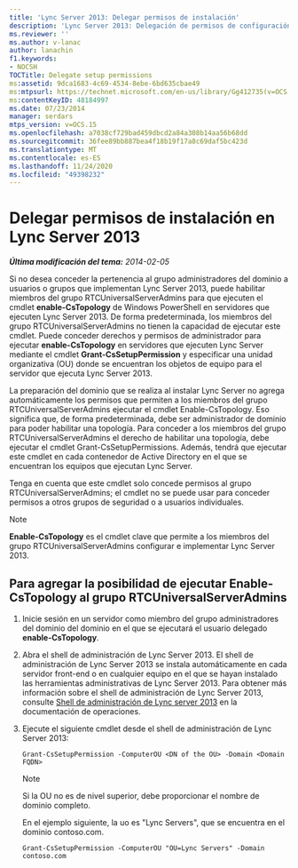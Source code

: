 ```yaml
---
title: 'Lync Server 2013: Delegar permisos de instalación'
description: 'Lync Server 2013: Delegación de permisos de configuración.'
ms.reviewer: ''
ms.author: v-lanac
author: lanachin
f1.keywords:
- NOCSH
TOCTitle: Delegate setup permissions
ms:assetid: 9dca1683-4c69-4534-8ebe-6bd635cbae49
ms:mtpsurl: https://technet.microsoft.com/en-us/library/Gg412735(v=OCS.15)
ms:contentKeyID: 48184997
ms.date: 07/23/2014
manager: serdars
mtps_version: v=OCS.15
ms.openlocfilehash: a7038cf729bad459dbcd2a84a308b14aa56b68dd
ms.sourcegitcommit: 36fee89bb887bea4f18b19f17a8c69daf5bc423d
ms.translationtype: MT
ms.contentlocale: es-ES
ms.lasthandoff: 11/24/2020
ms.locfileid: "49398232"
---
```

# <a name="delegate-setup-permissions-in-lync-server-2013"></a>Delegar permisos de instalación en Lync Server 2013

<div data-xmlns="http://www.w3.org/1999/xhtml">

<div class="topic" data-xmlns="http://www.w3.org/1999/xhtml" data-msxsl="urn:schemas-microsoft-com:xslt" data-cs="https://msdn.microsoft.com/">

<div data-asp="https://msdn2.microsoft.com/asp">



</div>

<div id="mainSection">

<div id="mainBody">

<span> </span>

_**Última modificación del tema:** 2014-02-05_

Si no desea conceder la pertenencia al grupo administradores del dominio a usuarios o grupos que implementan Lync Server 2013, puede habilitar miembros del grupo RTCUniversalServerAdmins para que ejecuten el cmdlet **enable-CsTopology** de Windows PowerShell en servidores que ejecuten Lync Server 2013. De forma predeterminada, los miembros del grupo RTCUniversalServerAdmins no tienen la capacidad de ejecutar este cmdlet. Puede conceder derechos y permisos de administrador para ejecutar **enable-CsTopology** en servidores que ejecuten Lync Server mediante el cmdlet **Grant-CsSetupPermission** y especificar una unidad organizativa (OU) donde se encuentran los objetos de equipo para el servidor que ejecuta Lync Server 2013.

La preparación del dominio que se realiza al instalar Lync Server no agrega automáticamente los permisos que permiten a los miembros del grupo RTCUniversalServerAdmins ejecutar el cmdlet Enable-CsTopology. Eso significa que, de forma predeterminada, debe ser administrador de dominio para poder habilitar una topología. Para conceder a los miembros del grupo RTCUniversalServerAdmins el derecho de habilitar una topología, debe ejecutar el cmdlet Grant-CsSetupPermissions. Además, tendrá que ejecutar este cmdlet en cada contenedor de Active Directory en el que se encuentran los equipos que ejecutan Lync Server.

Tenga en cuenta que este cmdlet solo concede permisos al grupo RTCUniversalServerAdmins; el cmdlet no se puede usar para conceder permisos a otros grupos de seguridad o a usuarios individuales.

<div>


> [!NOTE]  
> <STRONG>Enable-CsTopology</STRONG> es el cmdlet clave que permite a los miembros del grupo RTCUniversalServerAdmins configurar e implementar Lync Server 2013.



</div>

<div>

## <a name="to-add-the-ability-to-run-enable-cstopology-to-the-rtcuniversalserveradmins-group"></a>Para agregar la posibilidad de ejecutar Enable-CsTopology al grupo RTCUniversalServerAdmins

1.  Inicie sesión en un servidor como miembro del grupo administradores del dominio del dominio en el que se ejecutará el usuario delegado **enable-CsTopology**.

2.  Abra el shell de administración de Lync Server 2013. El shell de administración de Lync Server 2013 se instala automáticamente en cada servidor front-end o en cualquier equipo en el que se hayan instalado las herramientas administrativas de Lync Server 2013. Para obtener más información sobre el shell de administración de Lync Server 2013, consulte [Shell de administración de Lync server 2013](lync-server-2013-lync-server-management-shell.md) en la documentación de operaciones.

3.  Ejecute el siguiente cmdlet desde el shell de administración de Lync Server 2013:
    
        Grant-CsSetupPermission -ComputerOU <DN of the OU> -Domain <Domain FQDN>
    
    <div>
    

    > [!NOTE]  
    > Si la OU no es de nivel superior, debe proporcionar el nombre de dominio completo.

    
    </div>
    
    En el ejemplo siguiente, la uo es "Lync Servers", que se encuentra en el dominio contoso.com.
    
        Grant-CsSetupPermission -ComputerOU "OU=Lync Servers" -Domain contoso.com

</div>

</div>

<span> </span>

</div>

</div>

</div>

